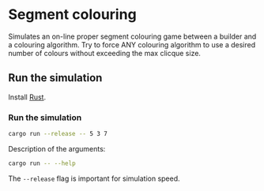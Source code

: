 # Segment colouring
Simulates an on-line proper segment colouring game between a builder and a colouring algorithm. 
Try to force ANY colouring algorithm to use a desired number of colours without exceeding the max clicque size.

## Run the simulation

Install [Rust](https://www.rust-lang.org/tools/install).

### Run the simulation
```bash
cargo run --release -- 5 3 7
```
Description of the arguments:
```bash
cargo run -- --help
```
The `--release` flag is important for simulation speed.